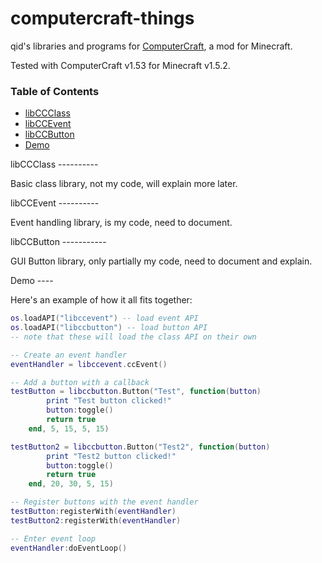 computercraft-things
====================

qid's libraries and programs for <a href="http://www.computercraft.info/">ComputerCraft</a>, a mod for Minecraft.

Tested with ComputerCraft v1.53 for Minecraft v1.5.2.

### Table of Contents
* [libCCClass](#libccclass)
* [libCCEvent](#libccevent)
* [libCCButton](#libccbutton)
* [Demo](#demo)

<a name="libccclass"/>
libCCClass
----------

Basic class library, not my code, will explain more later.

<a name="libccevent"/>
libCCEvent
----------

Event handling library, is my code, need to document.

<a name="libccbutton"/>
libCCButton
-----------

GUI Button library, only partially my code, need to document and explain.

<a name="demo"/>
Demo
----

Here's an example of how it all fits together:

```lua
os.loadAPI("libccevent") -- load event API
os.loadAPI("libccbutton") -- load button API
-- note that these will load the class API on their own

-- Create an event handler
eventHandler = libccevent.ccEvent()

-- Add a button with a callback
testButton = libccbutton.Button("Test", function(button)
		print "Test button clicked!"
		button:toggle()
		return true
	end, 5, 15, 5, 15)

testButton2 = libccbutton.Button("Test2", function(button)
		print "Test2 button clicked!"
		button:toggle()
		return true
	end, 20, 30, 5, 15)

-- Register buttons with the event handler
testButton:registerWith(eventHandler)
testButton2:registerWith(eventHandler)

-- Enter event loop
eventHandler:doEventLoop()
```

